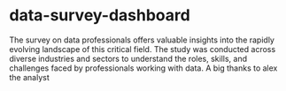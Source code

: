 # data-survey-dashboard
The survey on data professionals offers valuable insights into the rapidly evolving landscape of this critical field. The study was conducted across diverse industries and sectors to understand the roles, skills, and challenges faced by professionals working with data.
A big thanks to alex the analyst 
